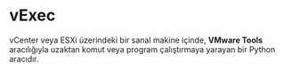 # vExec
vCenter veya ESXi üzerindeki bir sanal makine içinde, **VMware Tools** aracılığıyla uzaktan komut veya program çalıştırmaya yarayan bir Python aracıdır.
